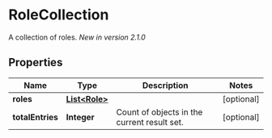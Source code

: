 

# RoleCollection

A collection of roles.  *New in version 2.1.0* 

## Properties

Name | Type | Description | Notes
------------ | ------------- | ------------- | -------------
**roles** | [**List&lt;Role&gt;**](Role.md) |  |  [optional]
**totalEntries** | **Integer** | Count of objects in the current result set. |  [optional]



